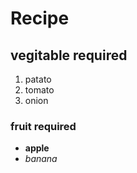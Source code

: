 # Recipe
## vegitable required
1. patato
2. tomato
3. onion
### fruit required
- **apple**
- *banana*

